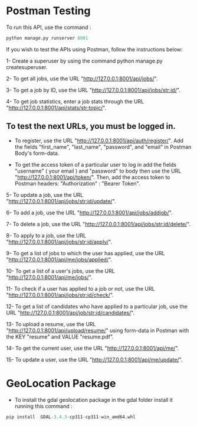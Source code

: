 #  Postman Testing
To run this API, use the command : 

```python
python manage.py runserver 8001
```


If you wish to test the APIs using Postman, follow the instructions below:

1- Create a superuser by using the command python manage.py createsuperuser.

2- To get all jobs, use the URL "http://127.0.0.1:8001/api/jobs/".

3- To get a job by ID, use the URL "http://127.0.0.1:8001/api/jobs/str:id/".

4- To get job statistics, enter a job stats through the URL "http://127.0.0.1:8001/api/stats/str:topic/".

## To test the next URLs, you must be logged in.


- To register, use the URL "http://127.0.0.1:8001/api/auth/register/". Add the fields "first_name", "last_name", "password", and "email" in Postman Body's form-data.

- To get the access token of a particular user to log in add the fields "username" ( your email ) and "password" to body then use the URL "http://127.0.0.1:8001/api/token/". Then, add the access token to Postman headers: "Authorization" : "Bearer Token".

5- To update a job, use the URL "http://127.0.0.1:8001/api/jobs/str:id/update/".

6- To add a job, use the URL "http://127.0.0.1:8001/api/jobs/addjob/".

7- To delete a job, use the URL "http://127.0.0.1:8001/api/jobs/str:id/delete/".

8- To apply to a job, use the URL "http://127.0.0.1:8001/api/jobs/str:id/apply/".

9- To get a list of jobs to which the user has applied, use the URL "http://127.0.0.1:8001/api/me/jobs/applied/".

10- To get a list of a user's jobs, use the URL "http://127.0.0.1:8001/api/me/jobs/".

11- To check if a user has applied to a job or not, use the URL "http://127.0.0.1:8001/api/jobs/str:id/check/".

12- To get a list of candidates who have applied to a particular job, use the URL "http://127.0.0.1:8001/api/job/str:id/candidates/".

13- To upload a resume, use the URL "http://127.0.0.1:8001/api/upload/resume/" using form-data in Postman with the KEY "resume" and VALUE "resume.pdf".

14- To get the current user, use the URL "http://127.0.0.1:8001/api/me/".

15- To update a user, use the URL "http://127.0.0.1:8001/api/me/update/".

# GeoLocation Package

- To install the gdal geolocation package in the gdal folder install it running this command :
 
```python
pip install  GDAL-3.4.3-cp311-cp311-win_amd64.whl
```
